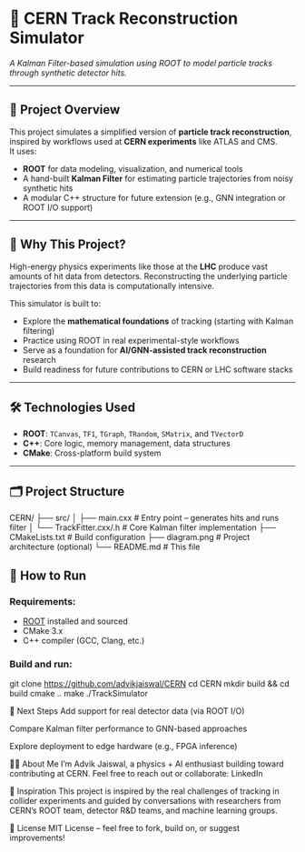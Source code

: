 # 🧠 CERN Track Reconstruction Simulator  
*A Kalman Filter-based simulation using ROOT to model particle tracks through synthetic detector hits.*

---

## 🎯 Project Overview

This project simulates a simplified version of **particle track reconstruction**, inspired by workflows used at **CERN experiments** like ATLAS and CMS.  
It uses:

- **ROOT** for data modeling, visualization, and numerical tools  
- A hand-built **Kalman Filter** for estimating particle trajectories from noisy synthetic hits  
- A modular C++ structure for future extension (e.g., GNN integration or ROOT I/O support)

---

## 🚀 Why This Project?

High-energy physics experiments like those at the **LHC** produce vast amounts of hit data from detectors. Reconstructing the underlying particle trajectories from this data is computationally intensive.

This simulator is built to:

- Explore the **mathematical foundations** of tracking (starting with Kalman filtering)
- Practice using ROOT in real experimental-style workflows
- Serve as a foundation for **AI/GNN-assisted track reconstruction** research
- Build readiness for future contributions to CERN or LHC software stacks

---

## 🛠️ Technologies Used

- **ROOT**: `TCanvas`, `TF1`, `TGraph`, `TRandom`, `SMatrix`, and `TVectorD`
- **C++**: Core logic, memory management, data structures
- **CMake**: Cross-platform build system

---

## 🗂️ Project Structure

CERN/
├── src/
│ ├── main.cxx # Entry point – generates hits and runs filter
│ └── TrackFitter.cxx/.h # Core Kalman filter implementation
├── CMakeLists.txt # Build configuration
├── diagram.png # Project architecture (optional)
└── README.md # This file

## 🧪 How to Run

### Requirements:
- [ROOT](https://root.cern/install/) installed and sourced
- CMake 3.x
- C++ compiler (GCC, Clang, etc.)

### Build and run:

git clone https://github.com/advikjaiswal/CERN
cd CERN
mkdir build && cd build
cmake ..
make
./TrackSimulator

📌 Next Steps
Add support for real detector data (via ROOT I/O)

Compare Kalman filter performance to GNN-based approaches

Explore deployment to edge hardware (e.g., FPGA inference)

🙋‍♂️ About Me
I’m Advik Jaiswal, a physics + AI enthusiast building toward contributing at CERN.
Feel free to reach out or collaborate: LinkedIn

🧠 Inspiration
This project is inspired by the real challenges of tracking in collider experiments and guided by conversations with researchers from CERN’s ROOT team, detector R&D teams, and machine learning groups.

📜 License
MIT License – feel free to fork, build on, or suggest improvements!
